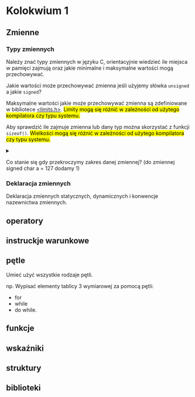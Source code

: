 # Kolokwium 1
## Zmienne
### Typy zmiennych
Należy znać typy zmiennych w języku C, orientacyjnie wiedzieć ile miejsca w pamięci zajmują oraz jakie minimalne i maksymalne wartości mogą przechowywać.

Jakie wartości może przechowywać zmienna jeśli użyjemy słówka `unsigned` a jakie `signed`?

Maksymalne wartości jakie może przechowywać zmienna są zdefiniowane w bibliotece [<limits.h>](https://learn.microsoft.com/en-us/cpp/c-language/cpp-integer-limits?view=msvc-170). <mark>Limity mogą się różnić w zależności od użytego kompilatora czy typu systemu.</mark>

Aby sprawdzić ile zajmuje zmienna lub dany typ można skorzystać z funkcji `sizeof()`. <mark>Wielkości mogą się różnić w zależności od użytego kompilatora czy typu systemu.</mark>

<details>
<summary></summary>

```c
#include <limits.h>
#include <stdio.h>

int main(int argc, char const *argv[])
{
    printf("Ilosc bitow w bajcie: %i\n",CHAR_BIT);
    double a = 10.543;
    printf("Ilosc bajtow jaka zajmuje zmienna a = %d\n", sizeof(a));

    printf("Ilosc bajtow jakie zajmuje typ char = %d", sizeof(char));
    return 0;
}
```

```bash
Ilosc bitow w bajcie: 8
Ilosc bajtow jaka zajmuje zmienna a = 8
Ilosc bajtow jakie zajmuje typ char = 1
```

</details>

Co stanie się gdy przekroczymy zakres danej zmiennej? (do zmiennej signed char a = 127 dodamy 1)

### Deklaracja zmiennych

Deklaracja zmiennych statycznych, dynamicznych i konwencje nazewnictwa zmiennych.

## operatory



## instruckje warunkowe

## pętle

Umieć użyć wszystkie rodzaje pętli.

np. Wypisać elementy tablicy 3 wymiarowej za pomocą pętli:
- for
- while
- do while.

## funkcje

## wskaźniki

## struktury

## biblioteki